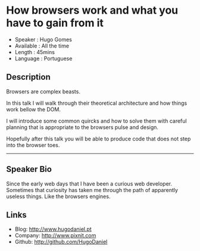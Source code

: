 How browsers work and what you have to gain from it
===================================================

* Speaker   : Hugo Gomes
* Available : All the time
* Length    : 45mins
* Language  : Portuguese

Description
-----------

Browsers are complex beasts.

In this talk I will walk through their theoretical architecture and how things work bellow the DOM.

I will introduce some common quircks and how to solve them with careful planning that is appropriate to the browsers pulse and design.

Hopefully after this talk you will be able to produce code that does not step into the browser toes.

---------------

Speaker Bio
-----------

Since the early web days that I have been a curious web developer. Sometimes that curiosity has taken me through the path of apparently useless things. Like the browsers engines.

Links
-----

* Blog: http://www.hugodaniel.pt
* Company: http://www.pixnit.com
* Github: http://github.com/HugoDaniel
